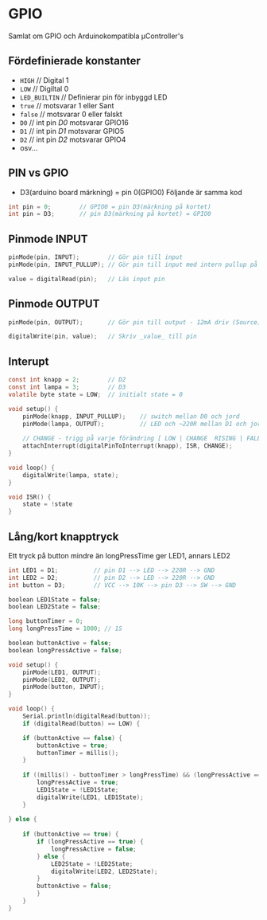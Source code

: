 # GPIO
Samlat om GPIO och Arduinokompatibla µController's

## Fördefinierade konstanter
* ```HIGH```		// Digital 1
* ```LOW```		// Digiltal 0
* ```LED_BUILTIN```	// Definierar pin för inbyggd LED
* ```true```		// motsvarar 1 eller Sant
* ```false```		// motsvarar 0 eller falskt
* ```D0```		// int pin *D0* motsvarar GPIO16
* ```D1```		// int pin *D1* motsvarar GPIO5
* ```D2```		// int pin *D2* motsvarar GPIO4
* osv...


## PIN vs GPIO
* D3(arduino board märkning) = pin 0(GPIO0)
Följande är samma kod
```c
int pin = 0; 		// GPIO0 = pin D3(märkning på kortet)
int pin = D3; 		// pin D3(märkning på kortet) = GPIO0
```


## Pinmode INPUT
```c
pinMode(pin, INPUT);		// Gör pin till input
pinMode(pin, INPUT_PULLUP);	// Gör pin till input med intern pullup på 10k 

value = digitalRead(pin);	// Läs input pin
```

## Pinmode OUTPUT
```c
pinMode(pin, OUTPUT);		// Gör pin till output - 12mA driv (Source) ~20mA jord (Sink)

digitalWrite(pin, value);	// Skriv _value_ till pin
```

## Interupt
```c
const int knapp = 2;		// D2
const int lampa = 3;		// D3
volatile byte state = LOW;	// initialt state = 0

void setup() {
	pinMode(knapp, INPUT_PULLUP);    // switch mellan D0 och jord
	pinMode(lampa, OUTPUT);          // LED och ~220R mellan D1 och jord
   
	// CHANGE - trigg på varje förändring [ LOW | CHANGE  RISING | FALLING | HIGH ]
	attachInterrupt(digitalPinToInterrupt(knapp), ISR, CHANGE);
}

void loop() {
	digitalWrite(lampa, state);
}

void ISR() {
	state = !state
}
```

## Lång/kort knapptryck
Ett tryck på button mindre än longPressTime ger LED1, annars LED2
```c
int LED1 = D1;			// pin D1 --> LED --> 220R --> GND
int LED2 = D2;			// pin D2 --> LED --> 220R --> GND
int button = D3;		// VCC --> 10K --> pin D3 --> SW --> GND

boolean LED1State = false;
boolean LED2State = false;

long buttonTimer = 0;
long longPressTime = 1000; // 1S

boolean buttonActive = false;
boolean longPressActive = false;

void setup() {
	pinMode(LED1, OUTPUT);
	pinMode(LED2, OUTPUT);
	pinMode(button, INPUT);
}

void loop() {
	Serial.println(digitalRead(button));
	if (digitalRead(button) == LOW) {

	if (buttonActive == false) {
		buttonActive = true;
		buttonTimer = millis();
	}
  
	if ((millis() - buttonTimer > longPressTime) && (longPressActive == false)) {
		longPressActive = true;
		LED1State = !LED1State;
		digitalWrite(LED1, LED1State);
	}
  
} else {
  
	if (buttonActive == true) {
		if (longPressActive == true) {
			longPressActive = false;
		} else {
			LED2State = !LED2State;
			digitalWrite(LED2, LED2State);
		}
		buttonActive = false;
		}
  	}
}
```
